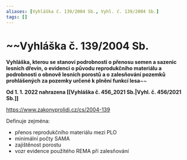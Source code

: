 ```yaml
---
aliases: [Vyhláška č. 139/2004 Sb., Vyhl. č. 139/2004 Sb.]
tags: []
---
```


# ~~Vyhláška č. 139/2004 Sb.
**Vyhláška, kterou se stanoví podrobnosti o přenosu semen a sazenic lesních dřevin, o evidenci o původu reprodukčního materiálu a podrobnosti o obnově lesních porostů a o zalesňování pozemků prohlášených za pozemky určené k plnění funkcí lesa**~~

**Od 1. 1. 2022 nahrazena [[Vyhláška č. 456_2021 Sb.|Vyhl. č. 456/2021 Sb.]]**

https://www.zakonyprolidi.cz/cs/2004-139

Definuje zejména:
- přenos reprodukčního materiálu mezi PLO
- minimální počty SAMA
- zajištěnost porostu
- vozr evidence použítého REMA při zalesňování